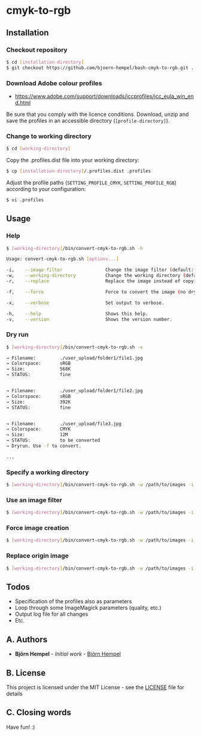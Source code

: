 # cmyk-to-rgb

## Installation

### Checkout repository

```bash
$ cd [installation-directory]
$ git checkout https://github.com/bjoern-hempel/bash-cmyk-to-rgb.git .
```

### Download Adobe colour profiles

* https://www.adobe.com/support/downloads/iccprofiles/icc_eula_win_end.html

Be sure that you comply with the licence conditions. Download, unzip and save the profiles in an accessible directory (`[profile-directory]`).

### Change to working directory

```bash
$ cd [working-directory]
```

Copy the .profiles.dist file into your working directory:

```bash
$ cp [installation-directory]/.profiles.dist .profiles
```

Adjust the profile paths (`SETTING_PROFILE_CMYK`, `SETTING_PROFILE_RGB`) according to your configuration:

```bash
$ vi .profiles
```

## Usage

### Help

```bash
$ [working-directory]/bin/convert-cmyk-to-rgb.sh -h

Usage: convert-cmyk-to-rgb.sh [options...]

-i,    --image-filter                Change the image filter (default: jpg|gif|png|jpeg|tif)
-w,    --working-directory           Change the working directory (default: current directory)
-r,    --replace                     Replace the image instead of copying it.

-f,    --force                       Force to convert the image (no dry run).

-x,    --verbose                     Set output to verbose.

-h,    --help                        Shows this help.
-v,    --version                     Shows the version number.
```

### Dry run

```bash
$ [working-directory]/bin/convert-cmyk-to-rgb.sh -x

→ Filename:         ./user_upload/folder1/file1.jpg
→ Colorspace:       sRGB
→ Size:             568K
→ STATUS:           fine


→ Filename:         ./user_upload/folder1/file2.jpg
→ Colorspace:       sRGB
→ Size:             392K
→ STATUS:           fine


→ Filename:         ./user_upload/file3.jpg
→ Colorspace:       CMYK
→ Size:             12M
→ STATUS:           to be converted
→ Dryrun. Use -f to convert.

...
```

### Specify a working directory

```bash
$ [working-directory]/bin/convert-cmyk-to-rgb.sh -w /path/to/images -i -x
```

### Use an image filter

```bash
$ [working-directory]/bin/convert-cmyk-to-rgb.sh -w /path/to/images -i "jpg|jpeg|tif|tiff" -x
```

### Force image creation

```bash
$ [working-directory]/bin/convert-cmyk-to-rgb.sh -w /path/to/images -i "jpg|jpeg|tif|tiff" -f -x
```

### Replace origin image

```bash
$ [working-directory]/bin/convert-cmyk-to-rgb.sh -w /path/to/images -i "jpg|jpeg|tif|tiff" -f -x -r
```

## Todos

* Specification of the profiles also as parameters
* Loop through some ImageMagick parameters (quality, etc.)
* Output log file for all changes
* Etc.



## A. Authors

* **Björn Hempel** - *Initial work* - [Björn Hempel](https://github.com/bjoern-hempel)

## B. License

This project is licensed under the MIT License - see the [LICENSE](LICENSE) file for details

## C. Closing words

Have fun! :)
